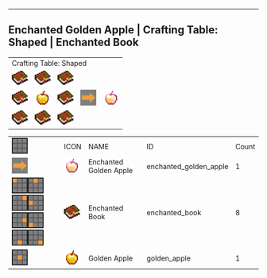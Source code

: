 ---
<!-- enchanted_golden_apple__from__crafting_shaped__use__enchanted_book.md -->

<!-- en_us -->

## Enchanted Golden Apple | Crafting Table: Shaped | Enchanted Book

<table>
	<tablebody>
		<tr>
			<td colspan="5">Crafting Table: Shaped</td>
		</tr>
		<tr>
			<td><img src="mc_icon/combat/enchanted_book.png"></td>
			<td><img src="mc_icon/combat/enchanted_book.png"></td>
			<td><img src="mc_icon/combat/enchanted_book.png"></td>
			<td colspan="2"></td>
		</tr>
		<tr>
			<td><img src="mc_icon/combat/enchanted_book.png"></td>
			<td><img src="mc_icon/food/golden_apple.png"></td>
			<td><img src="mc_icon/combat/enchanted_book.png"></td>
			<td><img src="mc_icon/recipes/arrow.png"></td>
			<td><img src="mc_icon/food/enchanted_golden_apple.png"></td>
		</tr>
		<tr>
			<td><img src="mc_icon/combat/enchanted_book.png"></td>
			<td><img src="mc_icon/combat/enchanted_book.png"></td>
			<td><img src="mc_icon/combat/enchanted_book.png"></td>
			<td colspan="2"></td>
		</tr>
	</tablebody>
</table>
<table>
	<tablebody>
		<tr>
			<td><img src="mc_icon/recipes/tile.png"></td>
			<td>ICON</td>
			<td>NAME</td>
			<td>ID</td>
			<td>Count</td>
		</tr>
		<tr>
			<td><img src="mc_icon/recipes/arrow.png"></td>
			<td><img src="mc_icon/food/enchanted_golden_apple.png"></td>
			<td>Enchanted Golden Apple</td>
			<td>enchanted_golden_apple</td>
			<td>1</td>
		</tr>
		<tr>
			<td><img src="mc_icon/recipes/01.png"><img src="mc_icon/recipes/02.png"><img src="mc_icon/recipes/03.png"><img src="mc_icon/recipes/04.png"><img src="mc_icon/recipes/06.png"><img src="mc_icon/recipes/07.png"><img src="mc_icon/recipes/08.png"><img src="mc_icon/recipes/09.png"></td>
			<td><img src="mc_icon/combat/enchanted_book.png"></td>
			<td>Enchanted Book</td>
			<td>enchanted_book</td>
			<td>8</td>
		</tr>
		<tr>
			<td><img src="mc_icon/recipes/05.png"></td>
			<td><img src="mc_icon/food/golden_apple.png"></td>
			<td>Golden Apple</td>
			<td>golden_apple</td>
			<td>1</td>
		</tr>
	</tablebody>
</table>

